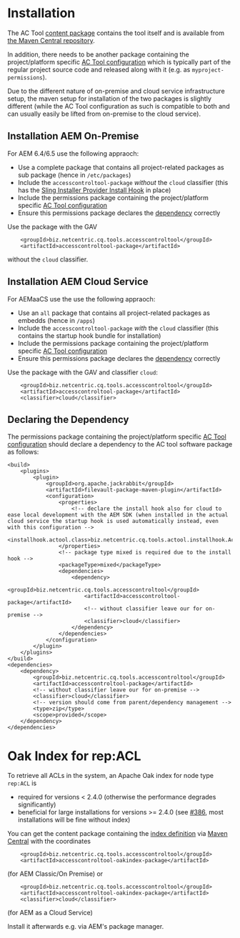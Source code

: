 # Installation

The AC Tool [content package](https://jackrabbit.apache.org/filevault) contains the tool itself and is available from [the Maven Central repository](https://repo1.maven.org/maven2/biz/netcentric/cq/tools/accesscontroltool/accesscontroltool-package/). 

In addition, there needs to be another package containing the project/platform specific [AC Tool configuration](Configuration.md) which is typically part of the regular project source code and released along with it (e.g. as `myproject-permissions`).

Due to the different nature of on-premise and cloud service infrastructure setup, the maven setup for installation of the two packages is slightly different (while the AC Tool configuration as such is compatible to both and can usually easily be lifted from on-premise to the cloud service).

## Installation AEM On-Premise

For AEM 6.4/6.5 use the following appraoch:

* Use a complete package that contains all project-related packages as sub package (hence in `/etc/packages`)
* Include the `accesscontroltool-package` *without* the `cloud` classifier (this has the [Sling Installer Provider Install Hook](https://sling.apache.org/documentation/bundles/installer-provider-installhook.html) in place)
* Include the permissions package containing the project/platform specific [AC Tool configuration](Configuration.md)
 * Ensure this permissions package declares the [dependency](#declaring-the-dependency) correctly


Use the package with the GAV 

```
    <groupId>biz.netcentric.cq.tools.accesscontroltool</groupId>
    <artifactId>accesscontroltool-package</artifactId>
```

without the `cloud` classifier.


## Installation AEM Cloud Service

For AEMaaCS use the use the following appraoch:

* Use an `all` package that contains all project-related packages as embedds (hence in `/apps`)
* Include the `accesscontroltool-package` *with* the `cloud` classifier (this contains the startup hook bundle for installation)
* Include the permissions package containing the project/platform specific [AC Tool configuration](Configuration.md)
 * Ensure this permissions package declares the [dependency](#declaring-the-dependency) correctly


Use the package with the GAV and classifier `cloud`:
 
```
    <groupId>biz.netcentric.cq.tools.accesscontroltool</groupId>
    <artifactId>accesscontroltool-package</artifactId>
    <classifier>cloud</classifier>
```
 
## Declaring the Dependency

The permissions package containing the project/platform specific [AC Tool configuration](Configuration.md) should declare a dependency to the AC tool software package as follows: 

```
<build>
    <plugins>
        <plugin>
            <groupId>org.apache.jackrabbit</groupId>
            <artifactId>filevault-package-maven-plugin</artifactId>
            <configuration>
                <properties>
                    <!-- declare the install hook also for cloud to ease local development with the AEM SDK (when installed in the actual cloud service the startup hook is used automatically instead, even with this configuration --> 
                    <installhook.actool.class>biz.netcentric.cq.tools.actool.installhook.AcToolInstallHook</installhook.actool.class>
                </properties>
                <!-- package type mixed is required due to the install hook -->
                <packageType>mixed</packageType>
                <dependencies>
                    <dependency>
                        <groupId>biz.netcentric.cq.tools.accesscontroltool</groupId>
                        <artifactId>accesscontroltool-package</artifactId>
                        <!-- without classifier leave our for on-premise -->
                        <classifier>cloud</classifier>
                    </dependency>
                </dependencies>
            </configuration>
        </plugin>
    </plugins>
</build>
<dependencies>
    <dependency>
        <groupId>biz.netcentric.cq.tools.accesscontroltool</groupId>
        <artifactId>accesscontroltool-package</artifactId>
        <!-- without classifier leave our for on-premise -->
        <classifier>cloud</classifier>
        <!-- version should come from parent/dependency management -->
        <type>zip</type>
        <scope>provided</scope>
    </dependency>
</dependencies>
```


# Oak Index for rep:ACL

To retrieve all ACLs in the system, an Apache Oak index for node type `rep:ACL` is 

* required for versions < 2.4.0 (otherwise the performance degrades significantly)
* beneficial for large installations for versions >= 2.4.0 (see [#386](https://github.com/Netcentric/accesscontroltool/issues/386), most installations will be fine without index)

You can get the content package containing the [index definition](http://jackrabbit.apache.org/oak/docs/query/indexing.html#index-defnitions) via [Maven Central](https://repo1.maven.org/maven2/biz/netcentric/cq/tools/accesscontroltool/accesscontroltool-oakindex-package/) with the coordinates  

```
    <groupId>biz.netcentric.cq.tools.accesscontroltool</groupId>
    <artifactId>accesscontroltool-oakindex-package</artifactId>
```
(for AEM Classic/On Premise) or

```
    <groupId>biz.netcentric.cq.tools.accesscontroltool</groupId>
    <artifactId>accesscontroltool-oakindex-package</artifactId>
    <classifier>cloud</classifier>
```
(for AEM as a Cloud Service)

Install it afterwards e.g. via AEM's package manager.